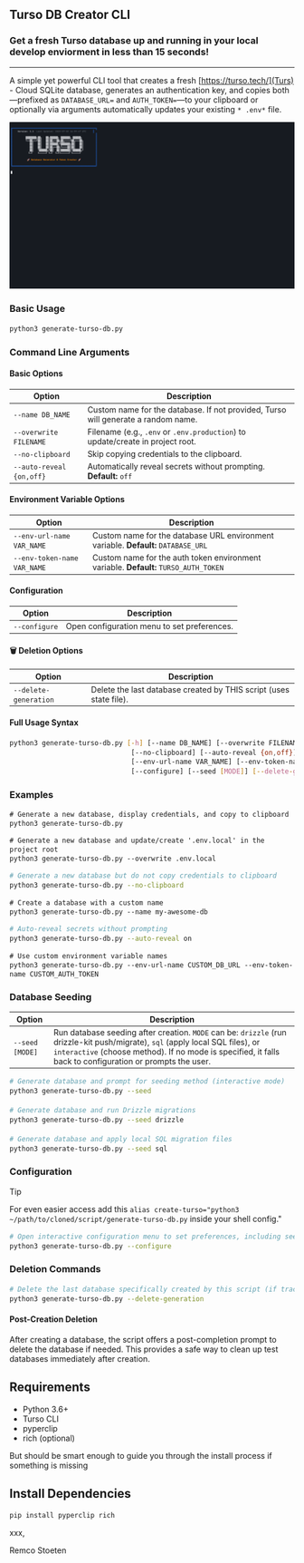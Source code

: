 ## Turso DB Creator CLI

### Get a fresh Turso database up and running in your local develop enviorment in less than 15 seconds!
---
A simple yet powerful CLI tool that creates a fresh [https://turso.tech/](Turs) - Cloud SQLite database, generates an authentication key, and copies both—prefixed as `DATABASE_URL=` and `AUTH_TOKEN=`—to your clipboard or optionally via arguments automatically updates your existing `* .env*` file.

![Demo](demo.gif)

### Basic Usage
```bash
python3 generate-turso-db.py
```

### Command Line Arguments

#### Basic Options

| Option | Description |
|--------|-------------|
| `--name DB_NAME` | Custom name for the database. If not provided, Turso will generate a random name. |
| `--overwrite FILENAME` | Filename (e.g., `.env` or `.env.production`) to update/create in project root. |
| `--no-clipboard` | Skip copying credentials to the clipboard. |
| `--auto-reveal {on,off}` | Automatically reveal secrets without prompting. **Default:** `off` |

#### Environment Variable Options

| Option | Description |
|--------|-------------|
| `--env-url-name VAR_NAME` | Custom name for the database URL environment variable. **Default:** `DATABASE_URL` |
| `--env-token-name VAR_NAME` | Custom name for the auth token environment variable. **Default:** `TURSO_AUTH_TOKEN` |

#### Configuration

| Option | Description |
|--------|-------------|
| `--configure` | Open configuration menu to set preferences. |

#### 🗑️ Deletion Options

| Option | Description |
|--------|--------------|
| `--delete-generation` | Delete the last database created by THIS script (uses state file). |

#### Full Usage Syntax
```bash
python3 generate-turso-db.py [-h] [--name DB_NAME] [--overwrite FILENAME]
                              [--no-clipboard] [--auto-reveal {on,off}]
                              [--env-url-name VAR_NAME] [--env-token-name VAR_NAME]
                              [--configure] [--seed [MODE]] [--delete-generation]
```

### Examples

```shell
# Generate a new database, display credentials, and copy to clipboard
python3 generate-turso-db.py
```

```shell
# Generate a new database and update/create '.env.local' in the project root
python3 generate-turso-db.py --overwrite .env.local
```

```bash
# Generate a new database but do not copy credentials to clipboard
python3 generate-turso-db.py --no-clipboard
```

```shell
# Create a database with a custom name
python3 generate-turso-db.py --name my-awesome-db
```

```bash
# Auto-reveal secrets without prompting
python3 generate-turso-db.py --auto-reveal on
```

```shell
# Use custom environment variable names
python3 generate-turso-db.py --env-url-name CUSTOM_DB_URL --env-token-name CUSTOM_AUTH_TOKEN
```

### Database Seeding

| Option | Description |
|--------|-------------|
| `--seed [MODE]` | Run database seeding after creation. `MODE` can be: `drizzle` (run drizzle-kit push/migrate), `sql` (apply local SQL files), or `interactive` (choose method). If no mode is specified, it falls back to configuration or prompts the user. |

```bash
# Generate database and prompt for seeding method (interactive mode)
python3 generate-turso-db.py --seed

# Generate database and run Drizzle migrations
python3 generate-turso-db.py --seed drizzle

# Generate database and apply local SQL migration files
python3 generate-turso-db.py --seed sql
```

### Configuration

> [!TIP]
> For even easier access add this `alias create-turso="python3 ~/path/to/cloned/script/generate-turso-db.py` inside  your shell config."

```bash
# Open interactive configuration menu to set preferences, including seeding defaults and prompt behaviors
python3 generate-turso-db.py --configure
```

### Deletion Commands

```bash
# Delete the last database specifically created by this script (if tracked)
python3 generate-turso-db.py --delete-generation
```

#### Post-Creation Deletion

After creating a database, the script offers a post-completion prompt to delete the database if needed. This provides a safe way to clean up test databases immediately after creation.

## Requirements

- Python 3.6+
- Turso CLI
- pyperclip
- rich (optional)

But should be  smart enough to guide you through the install process  if something is missing

## Install Dependencies

```bash
pip install pyperclip rich
```

xxx,

Remco Stoeten
